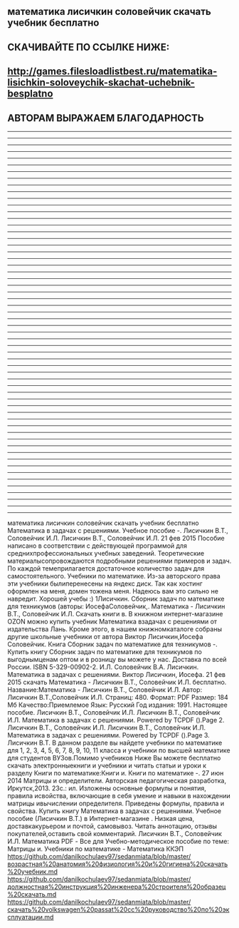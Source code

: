 математика лисичкин соловейчик скачать учебник бесплатно
--------------------------------------------------
СКАЧИВАЙТЕ ПО ССЫЛКЕ НИЖЕ:
--------------------------------------------------
http://games.filesloadlistbest.ru/matematika-lisichkin-soloveychik-skachat-uchebnik-besplatno
--------------------------------------------------
АВТОРАМ ВЫРАЖАЕМ БЛАГОДАРНОСТЬ
--------------------------------------------------
--------------------------------------------------
--------------------------------------------------
--------------------------------------------------
--------------------------------------------------
--------------------------------------------------
--------------------------------------------------
--------------------------------------------------
--------------------------------------------------
--------------------------------------------------
--------------------------------------------------
--------------------------------------------------
--------------------------------------------------
--------------------------------------------------
--------------------------------------------------
--------------------------------------------------
--------------------------------------------------
--------------------------------------------------
--------------------------------------------------
--------------------------------------------------
--------------------------------------------------
--------------------------------------------------
--------------------------------------------------
--------------------------------------------------
--------------------------------------------------
--------------------------------------------------
--------------------------------------------------
--------------------------------------------------
--------------------------------------------------
--------------------------------------------------
--------------------------------------------------
--------------------------------------------------
--------------------------------------------------
--------------------------------------------------
--------------------------------------------------
--------------------------------------------------
--------------------------------------------------
--------------------------------------------------
--------------------------------------------------
--------------------------------------------------
--------------------------------------------------
--------------------------------------------------
--------------------------------------------------
--------------------------------------------------
--------------------------------------------------
--------------------------------------------------
--------------------------------------------------
--------------------------------------------------
--------------------------------------------------
--------------------------------------------------
--------------------------------------------------
--------------------------------------------------
--------------------------------------------------
--------------------------------------------------
--------------------------------------------------
--------------------------------------------------
--------------------------------------------------
--------------------------------------------------
--------------------------------------------------
математика лисичкин соловейчик скачать учебник бесплатно Математика в задачах с решениями. Учебное пособие -. Лисичкин В.Т., Соловейчик И.Л. Лисичкин В.Т., Соловейчик И.Л. 21 фев 2015  Пособие написано в соответствии с действующей программой для среднихпрофессиональных учебных заведений. Теоретические материалысопровождаются подробными решениями примеров и задач. По каждой темеприлагается достаточное количество задач для самостоятельного. Учебники по математике. Из-за авторского права эти учебники былиперенесены на яндекс диск. Так как хостинг оформлен на меня, домен тожена меня. Надеюсь вам это сильно не навредит. Хорошей учебы :) 1Лисичкин. Сборник задач по математике для техникумов (авторы: ИосефаСоловейчик,. Математика - Лисичкин В.Т., Соловейчик И.Л.  Скачать книги в. В книжном интернет-магазине OZON можно купить учебник Математика взадачах с решениями от издательства Лань. Кроме этого, в нашем книжномкаталоге собраны другие школьные учебники от автора Виктор Лисичкин,Иосефа Соловейчик. Книга Сборник задач по математике для техникумов  -. Купить книгу Сборник задач по математике для техникумов по выгоднымценам оптом и в розницу вы можете у нас. Доставка по всей России. ISBN 5-329-00902-2. И.Л. Соловейчик В.А. Лисичкин.
Математика в задачах с решениями. Виктор Лисичкин, Иосефа. 21 фев 2015  скачать Математика - Лисичкин В.Т., Соловейчик И.Л. бесплатно. Название:Математика - Лисичкин В.Т., Соловейчик И.Л. Автор: Лисичкин В.Т.,Соловейчик И.Л. Страниц: 480. Формат: PDF Размер: 184 Мб Качество:Приемлемое Язык: Русский Год издания: 1991. Настоящее пособие. Лисичкин В.Т., Соловейчик И.Л. Лисичкин В.Т., Соловейчик И.Л. Математика в задачах с решениями. Powered by TCPDF ().Page 2. Лисичкин В.Т., Соловейчик И.Л. Лисичкин В.Т., Соловейчик И.Л. Математика в задачах с решениями. Powered by TCPDF ().Page 3. Лисичкин В.Т. В данном разделе вы найдете учебники по математике для 1, 2, 3, 4, 5, 6, 7, 8, 9, 10, 11 класса и учебники по высшей математике для студентов ВУЗов.Помимо учебников  Ниже Вы можете бесплатно скачать электронныекниги и учебники и читать статьи и уроки к разделу Книги по математике:Книги и. Книги по математике -. 27 июн 2014  Матрицы и определители. Авторская педагогическая разработка, Иркутск,2013.  23с.: ил. Изложены основные формулы и понятия, правила исвойства, включающие в себя умение и навыки в нахождении матрицы ивычислении определителя. Приведены формулы, правила и свойства. Купить книгу Математика в задачах с решениями. Учебное пособие (Лисичкин В.Т.) в Интернет-магазине . Низкая цена, доставкакурьером и почтой, самовывоз. Читать аннотацию, отзывы покупателей,оставить свой комментарий. Лисичкин В.Т., Соловейчик И.Л. Математика PDF - Все для
Учебно-методическое пособие по теме: Матрицы и. Учебники по математике - Математика ККЭП
https://github.com/danilkochulaev97/sedanmiata/blob/master/возрастная%20анатомия%20физиология%20и%20гигиена%20скачать%20учебник.md
https://github.com/danilkochulaev97/sedanmiata/blob/master/должностная%20инструкция%20инженера%20строителя%20образец%20скачать.md
https://github.com/danilkochulaev97/sedanmiata/blob/master/скачать%20volkswagen%20passat%20cc%20руководство%20по%20эксплуатации.md